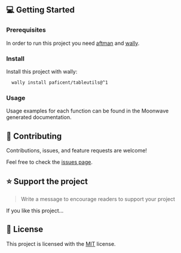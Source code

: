 ## 💻 Getting Started

### Prerequisites

In order to run this project you need [aftman](https://github.com/LPGhatguy/aftman/) and [wally](https://github.com/UpliftGames/wally).


### Install

Install this project with wally:

```sh
  wally install paficent/tableutils@^1
```


### Usage

Usage examples for each function can be found in the Moonwave generated documentation.


<!-- CONTRIBUTING -->

## 🤝 Contributing 

Contributions, issues, and feature requests are welcome!

Feel free to check the [issues page](https://github.com/Paficent/TableUtils/issues).


<!-- SUPPORT -->

## ⭐️ Support the project

> Write a message to encourage readers to support your project

If you like this project...


<!-- LICENSE -->

## 📝 License

This project is licensed with the [MIT](https://github.com/Paficent/TableUtils/blob/main/LICENSE) license.